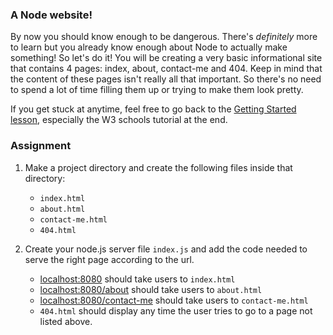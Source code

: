 ### A Node website!

By now you should know enough to be dangerous. There's *definitely* more to learn but you already know enough about Node to actually make something! So let's do it! You will be creating a very basic informational site that contains 4 pages: index, about, contact-me and 404. Keep in mind that the content of these pages isn't really all that important. So there's no need to spend a lot of time filling them up or trying to make them look pretty.

If you get stuck at anytime, feel free to go back to the [Getting Started lesson](https://www.theodinproject.com/lessons/nodejs-getting-started), especially the W3 schools tutorial at the end.

### Assignment

<div class="lesson-content__panel" markdown="1">

1. Make a project directory and create the following files inside that directory:
    - `index.html`
    - `about.html`
    - `contact-me.html`
    - `404.html`

2. Create your node.js server file `index.js` and add the code needed to serve the right page according to the url.
    - [localhost:8080](http://localhost:8080) should take users to `index.html`
    - [localhost:8080/about](http://localhost:8080/about) should take users to `about.html`
    - [localhost:8080/contact-me](http://localhost:8080/contact-me) should take users to `contact-me.html`
    - `404.html` should display any time the user tries to go to a page not listed above.
</div>
